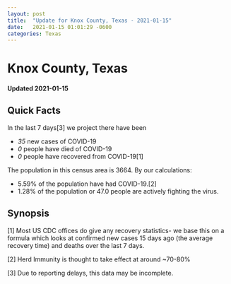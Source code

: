 ```yaml
---
layout: post
title:  "Update for Knox County, Texas - 2021-01-15"
date:   2021-01-15 01:01:29 -0600
categories: Texas
---
```


# Knox County, Texas
#### Updated 2021-01-15

## Quick Facts

In the last 7 days[3] we project there have been
- *35* new cases of COVID-19
- *0* people have died of COVID-19
- *0* people have recovered from COVID-19[1]

The population in this census area is 3664. By our calculations:
- 5.59% of the population have had COVID-19.[2]
- 1.28% of the population or 47.0 people are actively fighting the virus.

## Synopsis




[1] Most US CDC offices do give any recovery statistics- we base this on a formula which looks at confirmed new cases
15 days ago (the average recovery time) and deaths over the last 7 days.

[2] Herd Immunity is thought to take effect at around ~70-80%

[3] Due to reporting delays, this data may be incomplete.
 
    